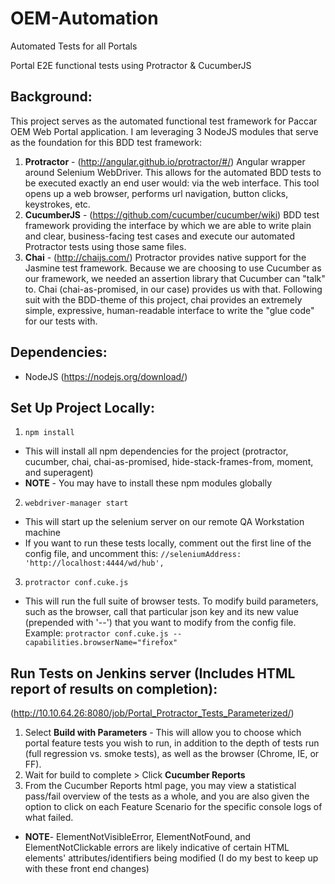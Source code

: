 # OEM-Automation
Automated Tests for all Portals

Portal E2E functional tests using Protractor &amp; CucumberJS

## Background:
This project serves as the automated functional test framework for Paccar OEM Web Portal application. I am leveraging 3 NodeJS modules that serve as
the foundation for this BDD test framework:

1. **Protractor** - (http://angular.github.io/protractor/#/) Angular wrapper around Selenium WebDriver. This allows for the automated BDD tests to be executed exactly an end user would: via
the web interface. This tool opens up a web browser, performs url navigation, button clicks, keystrokes, etc.
2. **CucumberJS** - (https://github.com/cucumber/cucumber/wiki) BDD test framework providing the interface by which we are able to write plain and clear, business-facing test cases and execute
our automated Protractor tests using those same files.
3. **Chai** - (http://chaijs.com/) Protractor provides native support for the Jasmine test framework. Because we are choosing to use Cucumber as our framework, we needed
an assertion library that Cucumber can "talk" to. Chai (chai-as-promised, in our case) provides us with that. Following suit with the BDD-theme of this
project, chai provides an extremely simple, expressive, human-readable interface to write the "glue code" for our tests with.

## Dependencies:
* NodeJS (https://nodejs.org/download/)

## Set Up Project Locally:
1. `npm install`
  * This will install all npm dependencies for the project (protractor, cucumber, chai, chai-as-promised, hide-stack-frames-from, moment, and superagent)
  * **NOTE** - You may have to install these npm modules globally
2. `webdriver-manager start`
  * This will start up the selenium server on our remote QA Workstation machine
  * If you want to run these tests locally, comment out the first line of the config file, and uncomment this: `//seleniumAddress: 'http://localhost:4444/wd/hub',`
3. `protractor conf.cuke.js`
  * This will run the full suite of browser tests. To modify build parameters, such as the browser, call that particular json key and its new value (prepended with '--') that you
    want to modify from the config file. Example: `protractor conf.cuke.js --capabilities.browserName="firefox"`

## Run Tests on Jenkins server (Includes HTML report of results on completion):
(http://10.10.64.26:8080/job/Portal_Protractor_Tests_Parameterized/)

1. Select **Build with Parameters** - This will allow you to choose which portal feature tests you wish to run, in addition to the depth of tests run (full regression vs. smoke tests), as well
as the browser (Chrome, IE, or FF).
2. Wait for build to complete > Click **Cucumber Reports**
3. From the Cucumber Reports html page, you may view a statistical pass/fail overview of the tests as a whole, and you are also given the option to click on each Feature Scenario for the specific
console logs of what failed.
  * **NOTE**- ElementNotVisibleError, ElementNotFound, and ElementNotClickable errors are likely indicative of certain HTML elements' attributes/identifiers being modified (I do my best to keep
  up with these front end changes)

